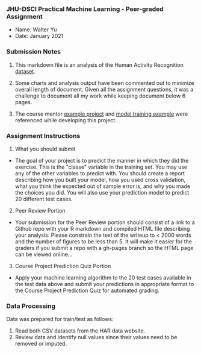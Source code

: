 ### JHU-DSCI Practical Machine Learning - Peer-graded Assignment

* Name: Walter Yu
* Date: January 2021

### Submission Notes

1. This markdown file is an analysis of the Human Activity Recognition [dataset][01.00].

[01.00]: http://web.archive.org/web/20161224072740/http:/groupware.les.inf.puc-rio.br/har

2. Some charts and analysis output have been commented out to minimize overall length of document. Given all the assignment questions, it was a challenge to document all my work while keeping document below 6 pages.

3. The course mentor [example project][01.01] and [model training example][01.02]  were referenced while developing this project.

[01.01]: http://lgreski.github.io/practicalmachinelearning/
[01.02]: https://github.com/lgreski/datasciencectacontent/blob/master/markdown/pml-randomForestPerformance.md

### Assignment Instructions

1. What you should submit

* The goal of your project is to predict the manner in which they did the exercise. This is the "classe" variable in the training set. You may use any of the other variables to predict with. You should create a report describing how you built your model, how you used cross validation, what you think the expected out of sample error is, and why you made the choices you did. You will also use your prediction model to predict 20 different test cases.

2. Peer Review Portion

* Your submission for the Peer Review portion should consist of a link to a Github repo with your R markdown and compiled HTML file describing your analysis. Please constrain the text of the writeup to < 2000 words and the number of figures to be less than 5. It will make it easier for the graders if you submit a repo with a gh-pages branch so the HTML page can be viewed online...

3. Course Project Prediction Quiz Portion

* Apply your machine learning algorithm to the 20 test cases available in the test data above and submit your predictions in appropriate format to the Course Project Prediction Quiz for automated grading.

### Data Processing

Data was prepared for train/test as follows:

1. Read both CSV datasets from the HAR data website.
2. Review data and identify null values since their values need to be removed or imputed.
